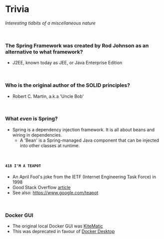 # Trivia
*Interesting tidbits of a miscellaneous nature*

<br>

### The Spring Framework was created by Rod Johnson as an alternative to what framework?
* J2EE, known today as JEE, or Java Enterprise Edition

<br>

### Who is the original author of the SOLID principles?
* Robert C. Martin, a.k.a 'Uncle Bob'

<br>

### What *even* is Spring?
* Spring is a dependency injection framework. It is all about beans and wiring in dependencies.
    * A 'Bean' is a Spring-managed Java component that can be injected into other classes at runtime.

<br>

<!-- @QuadrupleHash -->
#### `418 I'M A TEAPOT` 
* An April Fool's joke from the IETF (Internet Engineering Task Force) in 1998
* Good Stack Overflow [article](https://stackoverflow.com/questions/52340027/is-418-im-a-teapot-really-an-http-response-code)
* See also: https://www.google.com/teapot

<br>

### Docker GUI
* The original local Docker GUI was [KiteMatic](https://github.com/docker/kitematic)
* This was deprecated in favour of [Docker Desktop](https://www.docker.com/products/docker-desktop/)